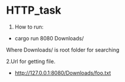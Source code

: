 # HTTP_task


1. How to run:
* cargo run 8080 Downloads/

Where Downloads/ is root folder for searching

2.Url for getting file.
* http://127.0.0.1:8080/Downloads/foo.txt
